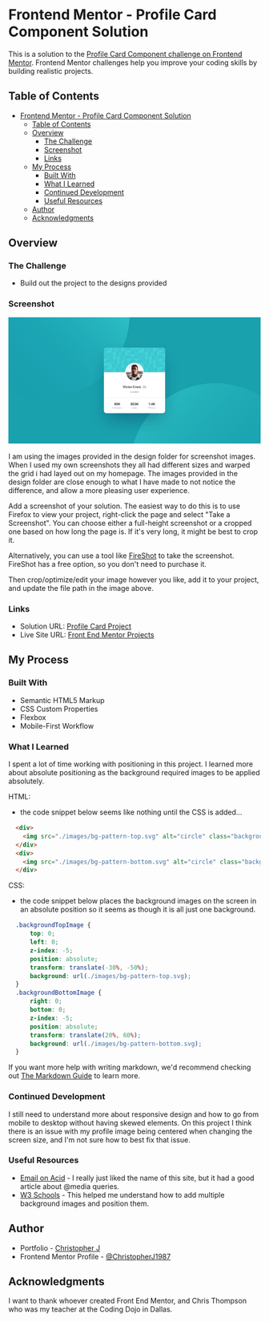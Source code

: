 # Frontend Mentor - Profile Card Component Solution

This is a solution to the [Profile Card Component challenge on Frontend Mentor](https://www.frontendmentor.io/challenges/profile-card-component-cfArpWshJ). Frontend Mentor challenges help you improve your coding skills by building realistic projects. 

## Table of Contents

- [Frontend Mentor - Profile Card Component Solution](#frontend-mentor---profile-card-component-solution)
  - [Table of Contents](#table-of-contents)
  - [Overview](#overview)
    - [The Challenge](#the-challenge)
    - [Screenshot](#screenshot)
    - [Links](#links)
  - [My Process](#my-process)
    - [Built With](#built-with)
    - [What I Learned](#what-i-learned)
    - [Continued Development](#continued-development)
    - [Useful Resources](#useful-resources)
  - [Author](#author)
  - [Acknowledgments](#acknowledgments)

## Overview

### The Challenge

- Build out the project to the designs provided

### Screenshot

![](./design/desktop-design.jpg)

I am using the images provided in the design folder for screenshot images. When I used my own screenshots they all had different sizes and warped the grid i had layed out on my homepage. The images provided in the design folder are close enough to what I have made to not notice the difference, and allow a more pleasing user experience.

Add a screenshot of your solution. The easiest way to do this is to use Firefox to view your project, right-click the page and select "Take a Screenshot". You can choose either a full-height screenshot or a cropped one based on how long the page is. If it's very long, it might be best to crop it.

Alternatively, you can use a tool like [FireShot](https://getfireshot.com/) to take the screenshot. FireShot has a free option, so you don't need to purchase it. 

Then crop/optimize/edit your image however you like, add it to your project, and update the file path in the image above.

### Links

- Solution URL: [Profile Card Project](https://transcendent-kitsune-6a71ee.netlify.app/profile%20card%20component/)
- Live Site URL: [Front End Mentor Projects](https://transcendent-kitsune-6a71ee.netlify.app/)

## My Process

### Built With

- Semantic HTML5 Markup
- CSS Custom Properties
- Flexbox
- Mobile-First Workflow

### What I Learned

I spent a lot of time working with positioning in this project. I learned more about absolute positioning as the background required images to be applied absolutely.

HTML:
- the code snippet below seems like nothing until the CSS is added...
```html
  <div>
    <img src="./images/bg-pattern-top.svg" alt="circle" class="backgroundTopImage">
  </div>
  <div>
    <img src="./images/bg-pattern-bottom.svg" alt="circle" class="backgroundBottomImage">
  </div>
```
CSS:
- the code snippet below places the background images on the screen in an absolute position so it seems as though it is all just one background.
```css
  .backgroundTopImage {
      top: 0;
      left: 0;
      z-index: -5;
      position: absolute;
      transform: translate(-30%, -50%);
      background: url(./images/bg-pattern-top.svg);
  }
  .backgroundBottomImage {
      right: 0;
      bottom: 0;
      z-index: -5;
      position: absolute;
      transform: translate(20%, 60%);
      background: url(./images/bg-pattern-bottom.svg);
  }
```

If you want more help with writing markdown, we'd recommend checking out [The Markdown Guide](https://www.markdownguide.org/) to learn more.

### Continued Development

I still need to understand more about responsive design and how to go from mobile to desktop without having skewed elements. On this project I think there is an issue with my profile image being centered when changing the screen size, and I'm not sure how to best fix that issue.

### Useful Resources

- [Email on Acid](https://www.emailonacid.com/blog/article/email-development/emailology_media_queries_demystified_min-width_and_max-width/) - I really just liked the name of this site, but it had a good article about @media queries.
- [W3 Schools](https://www.w3schools.com/css/css3_backgrounds.asp) - This helped me understand how to add multiple background images and position them.

## Author

- Portfolio - [Christopher J](https://clever-sunburst-739be9.netlify.app/)
- Frontend Mentor Profile - [@ChristopherJ1987](https://www.frontendmentor.io/profile/ChristopherJ1987)

## Acknowledgments

I want to thank whoever created Front End Mentor, and Chris Thompson who was my teacher at the Coding Dojo in Dallas.